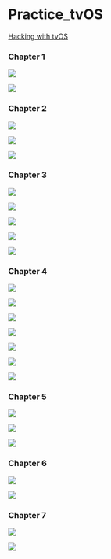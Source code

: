# Practice_tvOS

[Hacking with tvOS](https://www.hackingwithswift.com/store/hacking-with-tvos)

### Chapter 1

![](images/1.png)

![](images/2.png)

### Chapter 2

![](images/3.png)

![](images/4.png)

![](images/5.png)

### Chapter 3

![](images/6.png)

![](images/7.png)

![](images/8.png)

![](images/9.png)

![](images/10.png)

### Chapter 4

![](images/11.png)

![](images/12.png)

![](images/13.png)

![](images/14.png)

![](images/15.png)

![](images/16.png)

![](images/17.png)

### Chapter 5

![](images/18.png)

![](images/19.png)

![](images/20.png)

### Chapter 6

![](images/21.png)

![](images/22.png)

### Chapter 7

![](images/23.png)

![](images/24.png)

